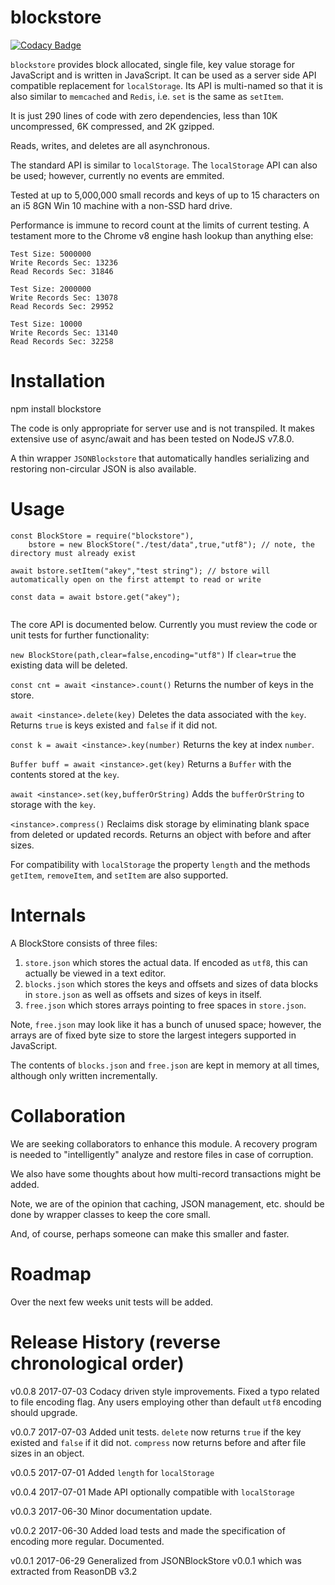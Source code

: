 # blockstore

[![Codacy Badge](https://api.codacy.com/project/badge/Grade/5b086f3a8c4a4bc2b419dd61578dc810)](https://www.codacy.com/app/syblackwell/blockstore?utm_source=github.com&amp;utm_medium=referral&amp;utm_content=anywhichway/blockstore&amp;utm_campaign=Badge_Grade)

`blockstore` provides block allocated, single file, key value storage for JavaScript and is written in JavaScript. It can be used as a server side API compatible
replacement for `localStorage`. Its API is multi-named so that it is also similar to `memcached` and `Redis`, i.e. `set` is the same as `setItem`.

It is just 290 lines of code with zero dependencies, less than 10K uncompressed, 6K compressed, and 2K gzipped.

Reads, writes, and deletes are all asynchronous.

The standard API is similar to `localStorage`. The `localStorage` API can also be used; however, currently no events are emmited.

Tested at up to 5,000,000 small records and keys of up to 15 characters on an i5 8GN Win 10 machine with a non-SSD hard drive.

Performance is immune to record count at the limits of current testing. A testament more to the Chrome v8 engine hash lookup than anything else:

```
Test Size: 5000000
Write Records Sec: 13236
Read Records Sec: 31846
```

```
Test Size: 2000000
Write Records Sec: 13078
Read Records Sec: 29952
```

```
Test Size: 10000
Write Records Sec: 13140
Read Records Sec: 32258
```


# Installation

npm install blockstore

The code is only appropriate for server use and is not transpiled. It makes extensive use of async/await and has been tested on NodeJS v7.8.0.

A thin wrapper `JSONBlockstore` that automatically handles serializing and restoring non-circular JSON is also available.

# Usage

```
const BlockStore = require("blockstore"),
	bstore = new BlockStore("./test/data",true,"utf8"); // note, the directory must already exist

await bstore.setItem("akey","test string"); // bstore will automatically open on the first attempt to read or write

const data = await bstore.get("akey");
	
```

The core API is documented below. Currently you must review the code or unit tests for further functionality:


`new BlockStore(path,clear=false,encoding="utf8")` If `clear=true` the existing data will be deleted.

`const cnt = await <instance>.count()` Returns the number of keys in the store.

`await <instance>.delete(key)` Deletes the data associated with the `key`. Returns `true` is keys existed and `false` if it did not.

`const k = await <instance>.key(number)` Returns the key at index `number`.

`Buffer buff = await <instance>.get(key)` Returns a `Buffer` with the contents stored at the `key`.

`await <instance>.set(key,bufferOrString)` Adds the `bufferOrString` to storage with the `key`.

`<instance>.compress()` Reclaims disk storage by eliminating blank space from deleted or updated records. Returns an object with before and after sizes.

For compatibility with `localStorage` the property `length` and the methods `getItem`, `removeItem`, and `setItem` are also supported.


# Internals

A BlockStore consists of three files:

1) `store.json` which stores the actual data. If encoded as `utf8`, this can actually be viewed in a text editor.
2) `blocks.json` which stores the keys and offsets and sizes of data blocks in `store.json` as well as offsets and sizes of keys in itself.
3) `free.json` which stores arrays pointing to free spaces in `store.json`.

Note, `free.json` may look like it has a bunch of unused space; however, the arrays are of fixed byte size to store the largest integers supported in JavaScript.

The contents of `blocks.json` and `free.json` are kept in memory at all times, although only written incrementally.

# Collaboration

We are seeking collaborators to enhance this module. A recovery program is needed to "intelligently" analyze and restore files in case of corruption.

We also have some thoughts about how multi-record transactions might be added.

Note, we are of the opinion that caching, JSON management, etc. should be done by wrapper classes to keep the core small.

And, of course, perhaps someone can make this smaller and faster.

# Roadmap

Over the next few weeks unit tests will be added.

# Release History (reverse chronological order)

v0.0.8 2017-07-03 Codacy driven style improvements. Fixed a typo related to file encoding flag. Any users employing other than default `utf8` encoding should upgrade.

v0.0.7 2017-07-03 Added unit tests. `delete` now returns `true` if the key existed and `false` if it did not. `compress` now returns before and after file sizes in an object.

v0.0.5 2017-07-01 Added `length` for `localStorage`

v0.0.4 2017-07-01 Made API optionally compatible with `localStorage`

v0.0.3 2017-06-30 Minor documentation update.

v0.0.2 2017-06-30 Added load tests and made the specification of encoding more regular. Documented.

v0.0.1 2017-06-29 Generalized from JSONBlockStore v0.0.1 which was extracted from ReasonDB v3.2